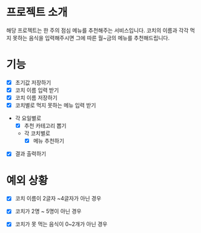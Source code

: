 # 프로젝트 소개

해당 프로젝트는 한 주의 점심 메뉴를 추천해주는 서비스입니다.
코치의 이름과 각각 먹지 못하는 음식을 입력해주시면 그에 따른 월~금의 메뉴를 추천해드립니다.


# 기능 
- [X] 초기값 저장하기
- [X] 코치 이름 입력 받기
- [X] 코치 이름 저장하기
- [X] 코치별로 먹지 못하는 메뉴 입력 받기
- 각 요일별로
  - [X] 추천 카테고리 뽑기
  - 각 코치별로
    - [X] 메뉴 추천하기
- [X] 결과 출력하기


# 예외 상황
- [X] 코치 이름이 2글자 ~4글자가 아닌 경우
- [X] 코치가 2명 ~ 5명이 아닌 경우
- [X] 코치가 못 먹는 음식이 0~2개가 아닌 경우


